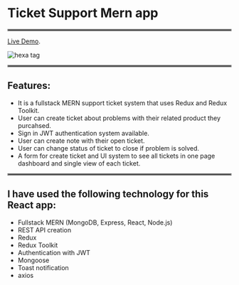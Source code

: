 # Ticket Support Mern app

<hr style="border:2px solid gray"> </hr>

[Live Demo](https://ticket-project-33507.web.app/).

![hexa tag](https://i.ibb.co/XD3PZtW/ticket.png)


<hr style="border:2px solid gray"> </hr>

## Features:
- It is a fullstack MERN support ticket system that uses Redux and Redux Toolkit.
- User can create ticket about problems with their related product they purcahsed.
- Sign in JWT authentication system available.
- User can create note with their open ticket.
- User can change status of ticket to close if problem is solved.
- A form for create ticket and UI system to see all tickets in one page dashboard and single view of each ticket.

<hr style="border:2px solid gray"> </hr>

## I have used the following technology for this React app:
- Fullstack MERN (MongoDB, Express, React, Node.js)
- REST API creation
- Redux
- Redux Toolkit
- Authentication with JWT
- Mongoose
- Toast notification
- axios

